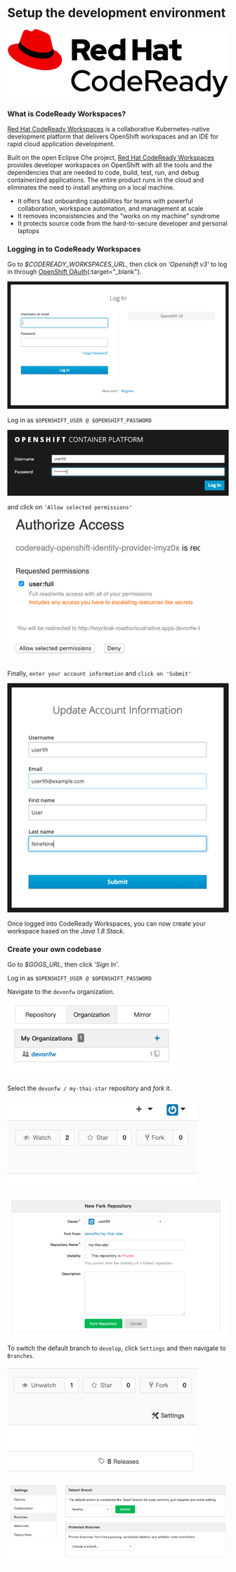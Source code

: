 # Setup the development environment

![CodeReady](images/codeready.png)

### What is CodeReady Workspaces?

[Red Hat CodeReady Workspaces](https://developers.redhat.com/products/codeready-workspaces/overview/) is a collaborative Kubernetes-native development platform that delivers OpenShift workspaces and an IDE for rapid cloud application development.

Built on the open Eclipse Che project, [Red Hat CodeReady Workspaces](https://developers.redhat.com/products/codeready-workspaces/overview/) provides developer workspaces on OpenShift with all the tools and the dependencies that are needed to code, build, test, run, and debug containerized applications. The entire product runs in the cloud and eliminates the need to install anything on a local machine.

* It offers fast onboarding capabilities for teams with powerful collaboration, workspace automation, and management at scale
* It removes inconsistencies and the “works on my machine” syndrome
* It protects source code from the hard-to-secure developer and personal laptops

### Logging in to CodeReady Workspaces

Go to *$CODEREADY_WORKSPACES_URL*, then click on *'Openshift v3'* to log in through [OpenShift OAuth](https://docs.openshift.com/container-platform/3.11/architecture/additional_concepts/authentication.html#oauth){:target="_blank"}.

![CodeReady Workspaces - Log in](images/codeready-oauth.png)

Log in as `$OPENSHIFT_USER @ $OPENSHIFT_PASSWORD`

![CodeReady Workspaces - Log in](images/codeready-login.png)

and click on `'Allow selected permissions'`

![CodeReady Workspaces - Log in](images/codeready-authorize-access.png)

Finally, `enter your account information` and `click on 'Submit'`

![CodeReady Workspaces - Log in](images/codeready-account-information.png)

Once logged into CodeReady Workspaces, you can now create your workspace based on the *Java 1.8 Stack*.

### Create your own codebase

Go to *$GOGS_URL*, then click *'Sign In'*.

Log in as `$OPENSHIFT_USER @ $OPENSHIFT_PASSWORD`

Navigate to the `devonfw` organization.

![Gogs - devonfw](images/setup-gogs1.png)

Select the `devonfw / my-thai-star` repository and *fork* it.

![Gogs - devonfw](images/setup-gogs2.png)

![Gogs - devonfw](images/setup-gogs3.png)

To switch the default branch to `develop`, click `Settings` and then navigate to `Branches`.

![Gogs - devonfw](images/setup-gogs4.png)

![Gogs - devonfw](images/setup-gogs5.png)
